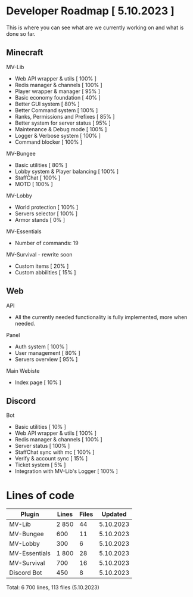 # Developer Roadmap [ 5.10.2023 ]
This is where you can see what are we currently working on and what is done so far.

## Minecraft

MV-Lib
- Web API wrapper & utils [ 100% ]
- Redis manager & channels [ 100% ]
- Player wrapper & manager [ 95% ]
- Basic economy foundation [ 40% ]
- Better GUI system [ 80% ] 
- Better Command system [ 100% ]
- Ranks, Permissions and Prefixes [ 85% ]
- Better system for server status [ 95% ]
- Maintenance & Debug mode [ 100% ]
- Logger & Verbose system [ 100% ]
- Command blocker [ 100% ]

MV-Bungee
- Basic utilities [ 80% ]
- Lobby system & Player balancing [ 100% ]
- StaffChat [ 100% ]
- MOTD [ 100% ]

MV-Lobby
- World protection [ 100% ]
- Servers selector [ 100% ]
- Armor stands [ 0% ]

MV-Essentials
- Number of commands: 19

MV-Survival - rewrite soon
- Custom items [ 20% ]
- Custom abbilities [ 15% ]

## Web

API
- All the currently needed functionality is fully implemented, more when needed.

Panel
- Auth system [ 100% ]
- User management [ 80% ]
- Servers overview [ 95% ]

Main Webiste
- Index page [ 10% ]


## Discord

Bot
- Basic utilities [ 10% ]
- Web API wrapper & utils [ 100% ]
- Redis manager & channels [ 100% ]
- Server status [ 100% ]
- StaffChat sync with mc [ 100% ]
- Verify & account sync [ 15% ]
- Ticket system [ 5% ]
- Integration with MV-Lib's Logger [ 100% ]

# Lines of code

| Plugin | Lines | Files | Updated |
| ------- | ------- | --------- | ---------------- |
| MV-Lib | 2 850 | 44 | 5.10.2023 |
| MV-Bungee | 600 | 11 | 5.10.2023 |
| MV-Lobby | 300 | 6 | 5.10.2023 |
| MV-Essentials | 1 800 | 28 | 5.10.2023 |
| MV-Survival | 700 | 16 | 5.10.2023 |
| Discord Bot | 450 | 8 | 5.10.2023 |

Total: 6 700 lines, 113 files (5.10.2023)
